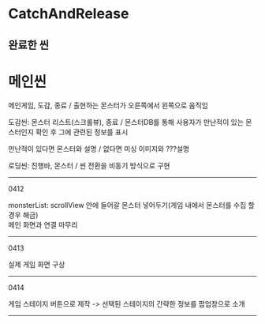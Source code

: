 # CatchAndRelease

<h2>완료한 씬</h2>
<h1>메인씬</h1> 메인게임, 도감, 종료 / 출현하는 몬스터가 오른쪽에서 왼쪽으로 움직임  



도감씬: 몬스터 리스트(스크롤뷰), 종료 / 몬스터DB를 통해 사용자가 만난적이 있는 몬스터인지 확인 후 그에 관련된 정보를 표시  

만난적이 있다면 몬스터와 설명 / 없다면 미싱 이미지와 ???설명  


로딩씬: 진행바, 몬스터 / 씬 전환을 비동기 방식으로 구현   



<hr>

0412 

monsterList: scrollView 안에 들어갈 몬스터 넣어두기(게임 내에서 몬스터를 수집 할 경우 해금)   
메인 화면과 연결 마무리

<hr>

0413

실제 게임 화면 구상

<hr>

0414
   
게임 스테이지 버튼으로 제작 -> 선택된 스테이지의 간략한 정보를 팝업창으로 소개

<hr>
